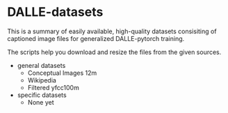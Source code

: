 # DALLE-datasets
This is a summary of easily available, high-quality datasets consisiting of captioned image files for generalized DALLE-pytorch training.

The scripts help you download and resize the files from the given sources.

* general datasets
  * Conceptual Images 12m
  * Wikipedia
  * Filtered yfcc100m
* specific datasets
  * None yet
